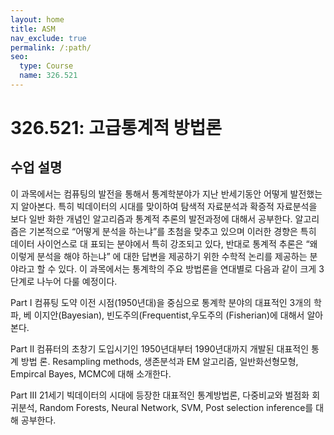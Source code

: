 ```yaml
---
layout: home
title: ASM
nav_exclude: true
permalink: /:path/
seo:
  type: Course
  name: 326.521
---
```


# 326.521: 고급통계적 방법론

## 수업 설명
이 과목에서는 컴퓨팅의 발전을 통해서 통계학분야가 지난 반세기동안 어떻게 발전했는지 알아본다. 특히 빅데이터의 시대를 맞이하여 탐색적 자료분석과 확증적 자료분석을 보다 일반 화한 개념인 알고리즘과 통계적 추론의 발전과정에 대해서 공부한다. 알고리즘은 기본적으로 “어떻게 분석을 하는냐”를 초첨을 맞추고 있으며 이러한 경향은 특히 데이터 사이언스로 대 표되는 분야에서 특히 강조되고 있다, 반대로 통계적 추론은 “왜 이렇게 분석을 해야 하는냐” 에 대한 답변을 제공하기 위한 수학적 논리를 제공하는 분야라고 할 수 있다. 이 과목에서는 통계학의 주요 방법론을 연대별로 다음과 같이 크게 3단계로 나누어 다룰 예정이다.

Part I 컴퓨팅 도약 이전 시점(1950년대)을 중심으로 통계학 분야의 대표적인 3개의 학파, 베 이지안(Bayesian), 빈도주의(Frequentist,우도주의 (Fisherian)에 대해서 알아본다.

Part II 컴퓨터의 초창기 도입시기인 1950년대부터 1990년대까지 개발된 대표적인 통계 방법 론. Resampling methods, 생존분석과 EM 알고리즘, 일반화선형모형, Empircal Bayes, MCMC에 대해 소개한다.

Part III 21세기 빅데이터의 시대에 등장한 대표적인 통계방법론, 다중비교와 벌점화 회귀분석, Random Forests, Neural Network, SVM, Post selection inference를 대해 공부한다.

